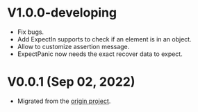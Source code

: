 # V1.0.0-developing

-   Fix bugs.
-   Add ExpectIn supports to check if an element is in an object.
-   Allow to customize assertion message.
-   ExpectPanic now needs the exact recover data to expect.

# V0.0.1 (Sep 02, 2022)

-   Migrated from the [origin project](https://github.com/xybor/xyplatform).
